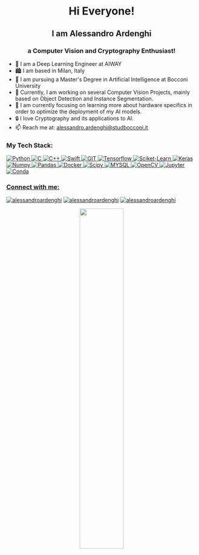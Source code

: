 <h1 align="center">Hi Everyone! </h1>

<h2 align="center">I am Alessandro Ardenghi</h2>
<h3 align="center">a Computer Vision and Cryptography Enthusiast!</h3>

- 🤖 I am a Deep Learning Engineer at AIWAY
- 🏙️ I am based in Milan, Italy
- 📖 I am pursuing a Master's Degree in Artificial Intelligence at Bocconi University
- 🔭 Currently, I am working on several Computer Vision Projects, mainly based on Object Detection and Instance Segmentation.
- 🌱 I am currently focusing on learning more about hardware specifics in order to optimize the deployment of my AI models.
- 🔒 I love Cryptography and its applications to AI.
- 📫 Reach me at: alessandro.ardenghi@studbocconi.it

<h3 align="left">My Tech Stack:</h3>
<p align="left"> <a href="" target="_blank"> <img src="https://img.shields.io/badge/Python-FFD43B?style=for-the-badge&logo=python&logoColor=darkgreen" alt="Python"/>
<a href="" target="_blank"> <img src="https://img.shields.io/badge/C-A8B9CC?style=for-the-badge&logo=c&logoColor=white" alt="C"/> 
<a href="" target="_blank"> <img src="https://img.shields.io/badge/C%2B%2B-00599C?style=for-the-badge&logo=c%2B%2B&logoColor=white" alt="C++"/> 
<a href="" target="_blank"> <img src="https://img.shields.io/badge/Swift-FA7343?style=for-the-badge&logo=swift&logoColor=white" alt="Swift"/> 
<a href="" target="_blank"> <img src="https://img.shields.io/badge/Git-F05032?style=for-the-badge&logo=git&logoColor=white" alt="GIT"/> 
<a href="" target="_blank"> <img src="https://img.shields.io/badge/TensorFlow-FF6F00?style=for-the-badge&logo=TensorFlow&logoColor=white" alt="Tensorflow"/> 
<a href="" target="_blank"> <img src="https://img.shields.io/badge/scikit_learn-F7931E?style=for-the-badge&logo=scikit-learn&logoColor=white" alt="Sciket-Learn"/>
<a href="" target="_blank"> <img src="https://img.shields.io/badge/Keras-D00000?style=for-the-badge&logo=Keras&logoColor=white" alt="Keras"/>
<a href="" target="_blank"> <img src="https://img.shields.io/badge/Numpy-777BB4?style=for-the-badge&logo=numpy&logoColor=white" alt="Numpy"/> 
<a href="" target="_blank"> <img src="https://img.shields.io/badge/Pandas-2C2D72?style=for-the-badge&logo=pandas&logoColor=white" alt="Pandas"/> 
<a href="" target="_blank"> <img src="https://img.shields.io/badge/Docker-2496ED?style=for-the-badge&logo=docker&logoColor=white" alt="Docker"/> 
<a href="" target="_blank"> <img src="https://img.shields.io/badge/SciPy-8CAAE6?style=for-the-badge&logo=scipy&logoColor=white" alt="Scipy"/> 
<a href="" target="_blank"> <img src="https://img.shields.io/badge/MySQL-00000F?style=for-the-badge&logo=mysql&logoColor=white" alt="MYSQL"/> 
<a href="" target="_blank"> <img src="https://img.shields.io/badge/OpenCV-27338e?style=for-the-badge&logo=OpenCV&logoColor=white" alt="OpenCV"/> 
<a href="" target="_blank"> <img src="https://img.shields.io/badge/Jupyter-F37626.svg?&style=for-the-badge&logo=Jupyter&logoColor=white" alt="Jupyter"/> 
<a href="" target="_blank"> <img src="https://img.shields.io/badge/conda-342B029.svg?&style=for-the-badge&logo=anaconda&logoColor=white" alt="Conda"/>
 
<h3 align="left">Connect with me:</h3>
<p align="left">
<a href="https://www.linkedin.com/in/alessandro-ardenghi" target="blank"><img src="https://img.shields.io/badge/LinkedIn-0077B5?style=for-the-badge&logo=linkedin&logoColor=white" alt="alessandroardenghi" /></a>
<a href="https://www.instagram.com/alessandroardenghi" target="blank"><img src="https://img.shields.io/badge/-Instagram-e4405f?style=for-the-badge&logo=appveyor&logo=Instagram&logoColor=white" alt="alessandroardenghi" /></a>
<a href="mailto:alessandro.ardenghi.aa@gmail.com" target="_blank"><img src="https://img.shields.io/badge/Gmail-D14836?style=for-the-badge&logo=gmail&logoColor=white" alt="alessandroardenghi" /></a></p>
 <p align="center">	
  <img width="48%" src="https://github-readme-stats.vercel.app/api/top-langs?username=alessandroardenghi&show_icons=true&theme=tokyonight&size_weight=0.1&count_weight=0.9&locale=en" />
</p>

